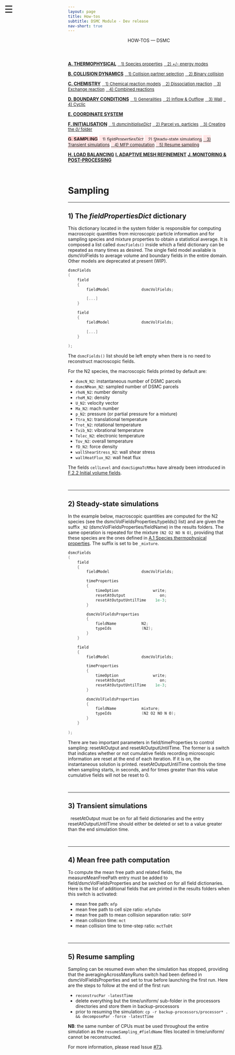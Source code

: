 ```yaml
---
layout: page
title: How-tos
subtitle: DSMC Module - Dev release
nav-short: true
---
```


<div id="mySidenav" class="sidenav">
  <a href="javascript:void(0)" class="closebtn" onclick="closeNav()"><i class='fa fa-times'></i></a>
  <header>HOW-TOS — DSMC</header>
  <a href="https://hystrath.github.io/how-tos-dsmc-dev/how-tos-dsmc-dev-thermophysical/"><b>A. THERMOPHYSICAL</b></a>
  <a href="https://hystrath.github.io/how-tos-dsmc-dev/how-tos-dsmc-dev-thermophysical/#1-species-thermophysical-properties" style="padding-top:4px; padding-bottom:4px"><span style="font-size:13px">&nbsp;&nbsp; 1) Species properties</span></a>
  <a href="https://hystrath.github.io/how-tos-dsmc-dev/how-tos-dsmc-dev-thermophysical/#2-addingremoving-energy-modes"  style="padding-top:4px"><span style="font-size:13px">&nbsp;&nbsp; 2) +/- energy modes</span></a>

  <a href="https://hystrath.github.io/how-tos-dsmc-dev/how-tos-dsmc-dev-collision-dynamics"><b>B. COLLISION DYNAMICS</b></a>
  <a href="https://hystrath.github.io/how-tos-dsmc-dev/how-tos-dsmc-dev-collision-dynamics/#1-collision-partner-selection"  style="padding-top:4px; padding-bottom:4px"><span style="font-size:13px">&nbsp;&nbsp; 1) Collision partner selection</span></a>
  <a href="https://hystrath.github.io/how-tos-dsmc-dev/how-tos-dsmc-dev-collision-dynamics/#2-binary-collision"  style="padding-top:4px"><span style="font-size:13px">&nbsp;&nbsp; 2) Binary collision</span></a>

  <a href="https://hystrath.github.io/how-tos-dsmc-dev/how-tos-dsmc-dev-chemistry/"><b>C. CHEMISTRY</b></a>
  <a href="https://hystrath.github.io/how-tos-dsmc-dev/how-tos-dsmc-dev-chemistry/#1-chemical-reaction-models"  style="padding-top:4px; padding-bottom:4px"><span style="font-size:13px">&nbsp;&nbsp; 1) Chemical reaction models</span></a>
  <a href="https://hystrath.github.io/how-tos-dsmc-dev/how-tos-dsmc-dev-chemistry/#2-dissociation-reaction"  style="padding-top:4px; padding-bottom:4px"><span style="font-size:13px">&nbsp;&nbsp; 2) Dissociation reaction</span></a>
  <a href="https://hystrath.github.io/how-tos-dsmc-dev/how-tos-dsmc-dev-chemistry/#3-exchange-reaction"  style="padding-top:4px; padding-bottom:4px"><span style="font-size:13px">&nbsp;&nbsp; 3) Exchange reaction</span></a>
  <a href="https://hystrath.github.io/how-tos-dsmc-dev/how-tos-dsmc-dev-chemistry/#4-combined-reactions"  style="padding-top:4px"><span style="font-size:13px">&nbsp;&nbsp; 4) Combined reactions</span></a>

  <a href="https://hystrath.github.io/how-tos-dsmc-dev/how-tos-dsmc-dev-boundary-conditions"><b>D. BOUNDARY CONDITIONS</b></a>
  <a href="https://hystrath.github.io/how-tos-dsmc-dev/how-tos-dsmc-dev-boundary-conditions/#1-generalities"  style="padding-top:4px; padding-bottom:4px"><span style="font-size:13px">&nbsp;&nbsp; 1) Generalities</span></a>
  <a href="https://hystrath.github.io/how-tos-dsmc-dev/how-tos-dsmc-dev-boundary-conditions/#2-inflow--outflow-boundary-conditions"  style="padding-top:4px; padding-bottom:4px"><span style="font-size:13px">&nbsp;&nbsp; 2) Inflow & Outflow</span></a>
  <a href="https://hystrath.github.io/how-tos-dsmc-dev/how-tos-dsmc-dev-boundary-conditions/#3-wall-boundary-conditions"  style="padding-top:4px; padding-bottom:4px"><span style="font-size:13px">&nbsp;&nbsp; 3) Wall</span></a>
  <a href="https://hystrath.github.io/how-tos-dsmc-dev/how-tos-dsmc-dev-boundary-conditions/#4-cyclic-boundary-conditions"  style="padding-top:4px"><span style="font-size:13px">&nbsp;&nbsp; 4) Cyclic</span></a>
  
  <a href="https://hystrath.github.io/how-tos-dsmc-dev/how-tos-dsmc-dev-coordinate-system/"><b>E. COORDINATE SYSTEM</b></a>
  
  <a href="https://hystrath.github.io/how-tos-dsmc-dev/how-tos-dsmc-dev-initialisation/"><b>F. INITIALISATION</b></a>
  <a href="https://hystrath.github.io/how-tos-dsmc-dev/how-tos-dsmc-dev-initialisation/#1-the-dsmcinitialisedict-dictionary"  style="padding-top:4px; padding-bottom:4px"><span style="font-size:13px">&nbsp;&nbsp; 1) <i>dsmcInitialiseDict</i></span></a>
  <a href="https://hystrath.github.io/how-tos-dsmc-dev/how-tos-dsmc-dev-initialisation/#2-dsmc-parcel-vs-real-particles"  style="padding-top:4px; padding-bottom:4px"><span style="font-size:13px">&nbsp;&nbsp; 2) Parcel vs. particles</span></a>
  <a href="https://hystrath.github.io/how-tos-dsmc-dev/how-tos-dsmc-dev-initialisation/#3-creating-the-0-folder"  style="padding-top:4px"><span style="font-size:13px">&nbsp;&nbsp; 3) Creating the <i>0/</i> folder</span></a>
  
  <a href="https://hystrath.github.io/how-tos-dsmc-dev/how-tos-dsmc-dev-sampling/" style="background-color:#FFCCCC"><b>G. SAMPLING</b></a>
  <a href="https://hystrath.github.io/how-tos-dsmc-dev/how-tos-dsmc-dev-sampling/#1-the-fieldpropertiesdict-dictionary"  style="background-color:#FFE6E6; padding-top:4px; padding-bottom:4px"><span style="font-size:13px">&nbsp;&nbsp; 1) <i>fieldPropertiesDict</i></span></a>
  <a href="https://hystrath.github.io/how-tos-dsmc-dev/how-tos-dsmc-dev-sampling/#2-steady-state-simulations"  style="background-color:#FFE6E6; padding-top:4px; padding-bottom:4px"><span style="font-size:13px">&nbsp;&nbsp; 2) Steady-state simulations</span></a>
  <a href="https://hystrath.github.io/how-tos-dsmc-dev/how-tos-dsmc-dev-sampling/#3-transient-simulations" style="background-color:#FFE6E6; padding-top:4px; padding-bottom:4px"><span style="font-size:13px">&nbsp;&nbsp; 3) Transient simulations</span></a>
  <a href="https://hystrath.github.io/how-tos-dsmc-dev/how-tos-dsmc-dev-sampling/#4-mean-free-path-computation"  style="background-color:#FFE6E6; padding-top:4px; padding-bottom:4px"><span style="font-size:13px">&nbsp;&nbsp; 4) MFP computation</span></a>
  <a href="https://hystrath.github.io/how-tos-dsmc-dev/how-tos-dsmc-dev-sampling/#5-resume-sampling" style="background-color:#FFE6E6; padding-top:4px"><span style="font-size:13px">&nbsp;&nbsp; 5) Resume sampling</span></a>
  
  <a href="https://hystrath.github.io/how-tos-dsmc-dev/how-tos-dsmc-dev-load-balancing/"><b>H. LOAD BALANCING</b></a>
  <a href="https://hystrath.github.io/how-tos-dsmc-dev/how-tos-dsmc-dev/#i-adaptive-mesh-refinement"><b>I. ADAPTIVE MESH REFINEMENT</b></a>
  <a href="https://hystrath.github.io/how-tos-dsmc-dev/how-tos-dsmc-dev/#j-monitoring--post-processing"><b>J. MONITORING & POST-PROCESSING</b></a>
</div>

<span style="position: fixed;font-size:30px;cursor:pointer; margin:0px; top:60px;left:30px;" onclick="reopenNav()">&#9776;</span>

<script>
function openNav() {
  document.getElementById("mySidenav").style.width = "225px";
  document.getElementById("mySidenav").style.transition = "0s";
  document.getElementById('mySidenav').scrollTop = "700";
}

function closeNav() {
  document.getElementById("mySidenav").style.width = "0px";
}

function reopenNav() {
  document.getElementById("mySidenav").style.width = "225px";
  document.getElementById("mySidenav").style.transition = "0.5s";
  document.getElementById('mySidenav').scrollTop = "700";
}

openNav()
</script>

&nbsp;   

# Sampling

---
## 1) The _fieldPropertiesDict_ dictionary

This dictionary located in the <dirname>system</dirname> folder is responsible for computing macroscopic quantities from microscopic particle information and for sampling species and mixture properties to obtain a statistical average. It is composed a list called `dsmcFields()` inside which a <dict>field</dict> dictionary can be repeated as many times as desired. The single field model available is <dictval>dsmcVolFields</dictval> to average volume and boundary fields in the entire domain. Other models are deprecated at present (WIP).

```c++
dsmcFields
(
    field
    {
        fieldModel          	dsmcVolFields;

        [...]
    }

    field
    {
        fieldModel          	dsmcVolFields;
        
        [...]
    }
     
);
```

The `dsmcFields()` list should be left empty when there is no need to reconstruct macroscopic fields.


For the N2 species, the macroscopic fields printed by default are:
- `dsmcN_N2`: instantaneous number of DSMC parcels
- `dsmcNMean_N2`: sampled number of DSMC parcels
- `rhoN_N2`: number density
- `rhoM_N2`: density
- `U_N2`: velocity vector
- `Ma_N2`: mach number
- `p_N2`: pressure (or partial pressure for a mixture)
- `Ttra_N2`: translational temperature
- `Trot_N2`: rotational temperature
- `Tvib_N2`: vibrational temperature
- `Telec_N2`: electronic temperature
- `Tov_N2`: overall temperature
- `fD_N2`: force density
- `wallShearStress_N2`: wall shear stress
- `wallHeatFlux_N2`: wall heat flux

The fields `cellLevel` and `dsmcSigmaTcRMax` have already been introduced in [F.2.2 Initial volume fields](https://hystrath.github.io/how-tos-dsmc-dev/how-tos-dsmc-dev-initialisation/#22-initial-volume-fields).

<br>

---
## 2) Steady-state simulations

In the example below, macroscopic quantities are computed for the N2 species (see the <subdict>dsmcVolFieldsProperties</subdict>/<dictkey>typeIds()</dictkey> list) and are given the suffix `_N2` (<subdict>dsmcVolFieldsProperties</subdict>/<dictkey>fieldName</dictkey>) in the results folders. The same operation is repeated for the mixture `(N2 O2 NO N O)`, providing that these species are the ones defined in [A.1 Species thermophysical properties](https://hystrath.github.io/how-tos-dsmc-dev/how-tos-dsmc-dev-thermophysical/#1-species-thermophysical-properties). The suffix is set to be `_mixture`.

```c++
dsmcFields
(
    field
    {
        fieldModel          	dsmcVolFields;

        timeProperties
        {
            timeOption               write;
            resetAtOutput               on;
            resetAtOutputUntilTime    1e-3;
        }

        dsmcVolFieldsProperties
        {
            fieldName           N2;
            typeIds             (N2);
        }
    }

    field
    {
        fieldModel          	dsmcVolFields;

        timeProperties
        {
            timeOption               write;
            resetAtOutput               on;
            resetAtOutputUntilTime    1e-3;
        }

        dsmcVolFieldsProperties
        {
            fieldName           mixture;
            typeIds             (N2 O2 NO N O);
        }
    }
     
);
```

There are two important parameters in <dict>field</dict>/<subdict>timeProperties</subdict> to control sampling: <dictkey>resetAtOutput</dictkey> and <dictkey>resetAtOutputUntilTime</dictkey>. The former is a switch that indicates whether or not cumulative fields recording microscopic information are reset at the end of each iteration. If it is <dictval>on</dictval>, the instantaneous solution is printed. <dictkey>resetAtOutputUntilTime</dictkey> controls the time when sampling starts, in seconds, and for times greater than this value cumulative fields will not be reset to 0.

<br>

---
## 3) Transient simulations
 
&nbsp; <dictkey>resetAtOutput</dictkey> must be <dictval>on</dictval> for all <dict>field</dict> dictionaries and the entry <dictkey>resetAtOutputUntilTime</dictkey> should either be deleted or set to a value greater than the end simulation time.

<br>

---
## 4) Mean free path computation
 
To compute the mean free path and related fields, the <dictkey>measureMeanFreePath</dictkey> entry must be added to <dict>field</dict>/<subdict>dsmcVolFieldsProperties</subdict> and be swiched <dictval>on</dictval> for all <dict>field</dict> dictionaries. Here is the list of additional fields that are printed in the results folders when this switch is activated:

- mean free path: `mfp`
- mean free path to cell size ratio: `mfpToDx`
- mean free path to mean collision separation ratio: `SOFP`
- mean collision time: `mct`
- mean collision time to time-step ratio: `mctToDt`

<br>

---
## 5) Resume sampling
 
Sampling can be resumed even when the simulation has stopped, providing that the <dictkey>averagingAcrossManyRuns</dictkey> switch had been defined in <subdict>dsmcVolFieldsProperties</subdict> and set to <dictval>true</dictval> before launching the first run. Here are the steps to follow at the end of the first run:
- `reconstrucPar -latestTime`
- delete everything but the <dirname>time/uniform/</dirname> sub-folder in the processors directories and store them in <dirname>backup-processors</dirname>
- prior to resuming the simulation: `cp -r backup-processors/processor* . && decomposePar -force -latestTime`

<b>NB</b>: the same number of CPUs must be used throughout the entire simulation as the `resumeSampling_#fieldName` files located in <dirname>time/uniform/</dirname> cannot be reconstructed.

For more information, please read Issue [#73](https://github.com/vincentcasseau/hyStrath/issues/73).
